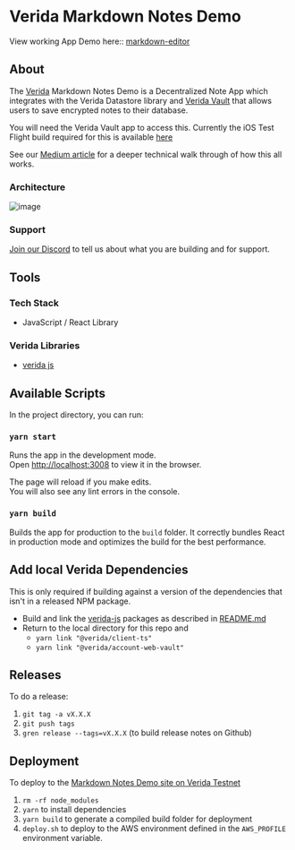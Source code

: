 # Verida Markdown Notes Demo

View working App Demo here:: [markdown-editor](https://markdown-editor.demos.testnet.verida.io/)

## About 

The [Verida](https://www.verida.io/) Markdown Notes Demo is a Decentralized Note App which integrates with the  Verida Datastore library and [Verida Vault](https://vault.verida.io/request/index.html) that allows users to save encrypted notes to their database.

You will need the Verida Vault app to access this. Currently the iOS Test Flight build required for this is available [here](https://testflight.apple.com/join/8vWRf8Kv)

See our [Medium article](https://medium.com/verida/verida-markdown-editor-ecd00314a8b4) for a deeper technical walk through of how this all works. 

### Architecture
![image](https://user-images.githubusercontent.com/87622993/133723269-42317c35-16f8-4e6c-95ef-92abd656a700.png)


### Support
[Join our Discord](https://discord.gg/YzW3ku6ZvB) to tell us about what you are building and for support. 

## Tools 

### Tech Stack 

-  JavaScript / React Library


### Verida Libraries
-  [verida js](https://github.com/verida/verida-js)


## Available Scripts

In the project directory, you can run:

### `yarn start`

Runs the app in the development mode.\
Open [http://localhost:3008](http://localhost:3008) to view it in the browser.

The page will reload if you make edits.\
You will also see any lint errors in the console.

### `yarn build`

Builds the app for production to the `build` folder.
It correctly bundles React in production mode and optimizes the build for the best performance.


## Add local Verida Dependencies

This is only required if building against a version of the dependencies that isn't in a released NPM package.

* Build and link the [verida-js](https://github.com/verida/verida-js) packages as described in [README.md](https://github.com/verida/verida-js/blob/main/README.md)
* Return to the local directory for this repo and
  * `yarn link "@verida/client-ts"`
  * `yarn link "@verida/account-web-vault"`


## Releases
To do a release:

1. `git tag -a vX.X.X` 
2. `git push tags`
3. `gren release --tags=vX.X.X` (to build release notes on Github)


## Deployment
To deploy to the [Markdown Notes Demo site on Verida Testnet](https://markdown-editor.demos.testnet.verida.io/)

1. `rm -rf node_modules`
2. `yarn`  to install dependencies
4. `yarn build` to generate a compiled build folder for deployment
4. `deploy.sh` to deploy to the AWS environment defined in the `AWS_PROFILE` environment variable.



